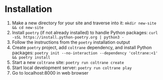 # Installation

1. Make a new directory for your site and traverse into it: `mkdir new-site && cd new-site`
1. Install `poetry` (if not already installed) to handle Python packages: `curl -sSL https://install.python-poetry.org | python3 -`
1. Follow the instructions from the `poetry` installation output
1. Create `poetry` project, add `coltrane` dependency, and install Python packages: `poetry init --no-interaction --dependency 'coltrane:<1' && poetry install`
1. Start a new `coltrane` site: `poetry run coltrane create`
1. Start local development server: `poetry run coltrane play`
1. Go to localhost:8000 in web browser
